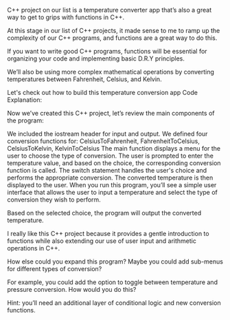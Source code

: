 C++ project on our list is a temperature converter app that’s also a great way to get to grips with functions in C++. 

At this stage in our list of C++ projects, it made sense to me to ramp up the complexity of our C++ programs, and functions are a great way to do this.

If you want to write good C++ programs, functions will be essential for organizing your code and implementing basic D.R.Y principles. 

We’ll also be using more complex mathematical operations by converting temperatures between Fahrenheit, Celsius, and Kelvin.

Let's check out how to build this temperature conversion app
Code Explanation:

Now we’ve created this C++ project, let’s review the main components of the program:

We included the iostream header for input and output.
We defined four conversion functions for: CelsiusToFahrenheit, FahrenheitToCelsius, CelsiusToKelvin, KelvinToCelsius
The main function displays a menu for the user to choose the type of conversion.
The user is prompted to enter the temperature value, and based on the choice, the corresponding conversion function is called.
The switch statement handles the user's choice and performs the appropriate conversion.
The converted temperature is then displayed to the user.
When you run this program, you’ll see a simple user interface that allows the user to input a temperature and select the type of conversion they wish to perform. 

Based on the selected choice, the program will output the converted temperature. 

I really like this C++ project because it provides a gentle introduction to functions while also extending our use of user input and arithmetic operations in C++.

How else could you expand this program? Maybe you could add sub-menus for different types of conversion? 

For example, you could add the option to toggle between temperature and pressure conversion. How would you do this? 

Hint: you’ll need an additional layer of conditional logic and new conversion functions.
